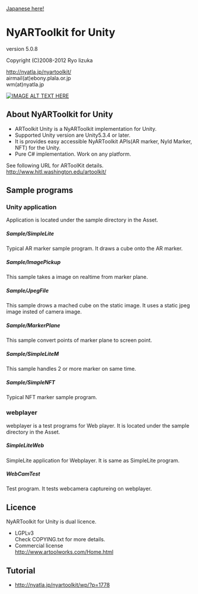 [Japanese here!](README.md "")

# NyARToolkit for Unity
version 5.0.8

Copyright (C)2008-2012 Ryo Iizuka

http://nyatla.jp/nyartoolkit/  
airmail(at)ebony.plala.or.jp  
wm(at)nyatla.jp

[![IMAGE ALT TEXT HERE](https://img.youtube.com/vi/h_p89B1i6u0/0.jpg)](https://www.youtube.com/watch?v=h_p89B1i6u0&feature=youtu.be)

## About NyARToolkit for Unity
* ARToolkit Unity is a NyARToolkit implementation for Unity.
* Supported Unity version are Unity5.3.4 or later.
* It is provides easy accessible NyARToolkit APIs(AR marker, NyId Marker, NFT) for the Unity.
* Pure C# implementation. Work on any platform.

See following URL for ARToolKit details.
http://www.hitl.washington.edu/artoolkit/



## Sample programs

### Unity application
Application is located under the sample directory in the Asset.

##### Sample/SimpleLite
Typical AR marker sample program.
It draws a cube onto the AR marker.
##### Sample/ImagePickup
This sample takes a image on realtime from marker plane.
##### Sample/JpegFile
This sample drows a mached cube on the static image.
It uses a static jpeg image insted of camera image.
##### Sample/MarkerPlane
This sample convert points of marker plane to screen point.
##### Sample/SimpleLiteM
This sample handles 2 or more marker on same time.
##### Sample/SimpleNFT
Typical NFT marker sample program.


### webplayer

webplayer is a test programs for Web player.
It is located under the sample directory in the Asset.

##### SimpleLiteWeb
SimpleLite application for Webplayer. It is same as SimpleLite program.

##### WebCamTest
Test program. It tests webcamera captureing on webplayer.

## Licence

NyARToolkit for Unity is dual licence.

* LGPLv3  
Check COPYING.txt for more details.
* Commercial license  
http://www.artoolworks.com/Home.html


## Tutorial
* http://nyatla.jp/nyartoolkit/wp/?p=1778



